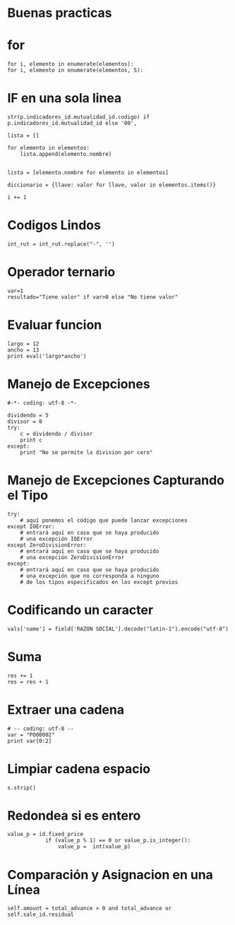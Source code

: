 # Buenas practicas


# for
```
for i, elemento in enumerate(elementos):
for i, elemento in enumerate(elementos, 5):

```


# IF en una sola linea
```
str(p.indicadores_id.mutualidad_id.codigo) if p.indicadores_id.mutualidad_id else '00',
```

```
lista = []

for elemento in elementos:
    lista.append(elemento.nombre)


lista = [elemento.nombre for elemento in elementos]

diccionario = {llave: valor for llave, valor in elementos.items()}

i += 1
```

# Codigos Lindos
```
int_rut = int_rut.replace("-", '')
```

# Operador ternario
```
var=1
resultado="Tiene valor" if var>0 else "No tiene valor"
```

# Evaluar funcion
```
largo = 12
ancho = 13
print eval('largo*ancho')
```

# Manejo de Excepciones
```
#-*- coding: utf-8 -*-

dividendo = 5
divisor = 0
try:
    c = dividendo / divisor
    print c
except:
    print "No se permite la division por cero"
```

# Manejo de Excepciones Capturando el Tipo
```
try:
    # aquí ponemos el código que puede lanzar excepciones
except IOError:
    # entrará aquí en caso que se haya producido
    # una excepción IOError
except ZeroDivisionError:
    # entrará aquí en caso que se haya producido
    # una excepción ZeroDivisionError
except:
    # entrará aquí en caso que se haya producido
    # una excepción que no corresponda a ninguno
    # de los tipos especificados en los except previos
```

# Codificando un caracter
```
vals['name'] = field['RAZON SOCIAL'].decode("latin-1").encode("utf-8")
```

# Suma
```
res += 1
res = res + 1
```

# Extraer una cadena
```
# -- coding: utf-8 --
var = "PO00002"
print var[0:2]
```

# Limpiar cadena espacio
```
s.strip()
```
# Redondea si es entero
```
value_p = id.fixed_price
            if (value_p % 1) == 0 or value_p.is_integer():
                value_p =  int(value_p)
```


# Comparación y Asignacion en una Línea
```
self.amount = total_advance > 0 and total_advance or self.sale_id.residual
```

